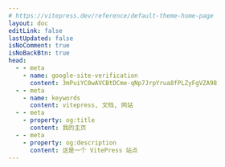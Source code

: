 ```yaml
---
# https://vitepress.dev/reference/default-theme-home-page
layout: doc
editLink: false
lastUpdated: false
isNoComment: true
isNoBackBtn: true
head:
  - - meta
    - name: google-site-verification
      content: 3mPuiYC0wAVCBtDCme-qNp7JrpYrua8fPLZyFgVZA98
  - - meta
    - name: keywords
      content: vitepress, 文档, 网站
  - - meta
    - property: og:title
      content: 我的主页
  - - meta
    - property: og:description
      content: 这是一个 VitePress 站点
---
```


<!-- 之所以将代码写在 md 里面，而非单独封装为 Vue 组件，因为 aside 不会动态刷新，参考 https://github.com/vuejs/vitepress/issues/2686 -->
<template v-for="post in curPosts" :key="post.url">
  <h2 :id="post.title" class="post-title">
    <a :href="post.url">{{ post.title }}</a>
    <a
      class="header-anchor"
      :href="`#${post.title}`"
      :aria-label="`Permalink to &quot;${post.title}&quot;`"
      ></a
    >
    <div class="post-date hollow-text">{{ post.date.string }}</div>
  </h2>
  <t-tag
    v-for="tag in post.tags"
    class="mr-2"
    variant="outline"
    shape="round"
    >{{ tag }}</t-tag
  >
  <div v-if="post.excerpt" v-html="post.excerpt"></div>
</template>

<!-- <Pagination /> -->
<div class="pagination-container">
  <t-pagination
    v-model="current"
    v-model:pageSize="pageSize"
    :total="total"
    size="small"
    :showPageSize="false"
    :showPageNumber="!isMobile()"
    :showJumper="isMobile()"
    @current-change="onCurrentChange"
  />
</div>

<script lang="ts" setup>
import { ref, computed } from "vue";
// 非 Vue 组件需要手动引入
import {
	MessagePlugin,
	PaginationProps,
	Pagination as TPagination,
  Tag as TTag,
} from "tdesign-vue-next";

import { data as posts } from "./.vitepress/theme/posts.data.mts";
import { isMobile } from "./.vitepress/theme/utils/mobile.ts";

const search = window.location.search.slice(1);
const searchParams = new URLSearchParams(search);
const page = searchParams.get("page") || 1;

const current = ref(+page);
const pageSize = ref(10);
const total = ref(posts.length);

const curPosts = computed(() => {
	return posts.slice(
		(current.value - 1) * pageSize.value,
		current.value * pageSize.value
	);
});

const onCurrentChange: PaginationProps["onCurrentChange"] = (
	index,
	pageInfo
) => {
	MessagePlugin.success(`转到第${index}页`);

	const url = new URL(window.location as any);
	url.searchParams.set("page", index.toString());
	window.history.replaceState({}, "", url);

	window.scrollTo({
		top: 0,
	});
};
</script>
<style lang="scss" scoped>
/* 去掉.vp-doc li + li 的 margin-top */
.pagination-container {
	margin-top: 60px;

	:deep(li) {
		margin-top: 0px;
	}
}

.mr-2 {
	margin-right: 2px;
}

.post-title {
	margin-bottom: 6px;
	border-top: 0px;
	position: relative;
	top: 0;
	left: 0;

	.post-date {
		position: absolute;
		top: -6px;
		left: -10px;

		z-index: -1;
		opacity: .12;
		font-size: 66px;
		font-weight: 900;
	}
}

.hollow-text {
  
  /* 设置文本颜色为透明 */
  color: var(--vp-c-bg);
  
	-webkit-text-stroke: 1px var(--vp-c-text-1);
}
</style>
